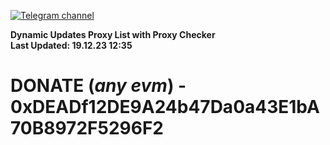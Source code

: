 [![Telegram channel](https://img.shields.io/endpoint?url=https://runkit.io/damiankrawczyk/telegram-badge/branches/master?url=https://t.me/n4z4v0d)](https://t.me/n4z4v0d) 

**Dynamic Updates Proxy List with Proxy Checker**  
**Last Updated: 19.12.23 12:35**

# DONATE (_any evm_) - 0xDEADf12DE9A24b47Da0a43E1bA70B8972F5296F2
